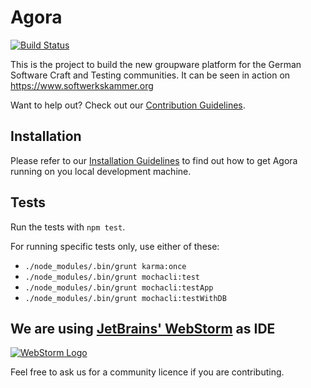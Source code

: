 # Agora

[![Build Status](https://github.com/softwerkskammer/Agora/actions/workflows/agora-ci.yml/badge.svg)](https://github.com/softwerkskammer/Agora/actions/workflows/agora-ci.yml)

This is the project to build the new groupware platform for the German Software Craft and Testing communities. It can be seen in action on https://www.softwerkskammer.org

Want to help out? Check out our [Contribution Guidelines](CONTRIBUTING.md).

## Installation

Please refer to our [Installation Guidelines](INSTALL.md) to find out
how to get Agora running on you local development machine.

## Tests

Run the tests with `npm test`.

For running specific tests only, use either of these:

- `./node_modules/.bin/grunt karma:once`
- `./node_modules/.bin/grunt mochacli:test`
- `./node_modules/.bin/grunt mochacli:testApp`
- `./node_modules/.bin/grunt mochacli:testWithDB`

## We are using [JetBrains' WebStorm](http://www.jetbrains.com/webstorm/) as IDE

[![WebStorm Logo](dev-goodies/icon_WebStorm.png)](http://www.jetbrains.com/webstorm/)

Feel free to ask us for a community licence if you are contributing.
